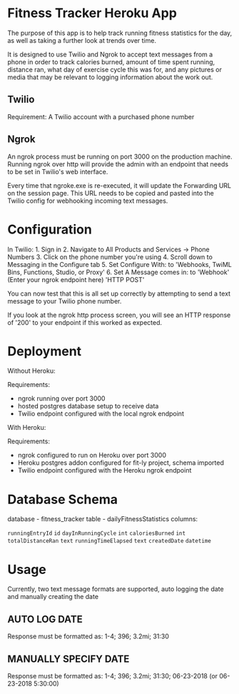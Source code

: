 # Fitness Tracker Heroku App

The purpose of this app is to help track running fitness statistics for the day, as well as taking a further look at trends over time.

It is designed to use Twilio and Ngrok to accept text messages from a phone in order to track calories burned, amount of time spent running, distance ran, what day of exercise cycle this was for, and any pictures or media that may be relevant to logging information about the work out.

## Twilio

Requirement: A Twilio account with a purchased phone number

## Ngrok

An ngrok process must be running on port 3000 on the production machine. Running ngrok over http will provide the admin with an endpoint that needs to be set in Twilio's web interface.

Every time that ngroke.exe is re-executed, it will update the Forwarding URL on the session page.  This URL needs to be copied and pasted into the Twilio config for webhooking incoming text messages.


# Configuration

In Twilio:
	1. Sign in
	2. Navigate to All Products and Services -> Phone Numbers
	3. Click on the phone number you're using
	4. Scroll down to Messaging in the Configure tab
	5. Set Configure With: to 'Webhooks, TwiML Bins, Functions, Studio, or Proxy'
	6. Set A Message comes in: to 'Webhook' (Enter your ngrok endpoint here) 'HTTP POST'

You can now test that this is all set up correctly by attempting to send a text message to your Twilio phone number.  

If you look at the ngrok http process screen, you will see an HTTP response of '200' to your endpoint if this worked as expected.


# Deployment

Without Heroku:

Requirements: 
- ngrok running over port 3000
- hosted postgres database setup to receive data
- Twilio endpoint configured with the local ngrok endpoint

With Heroku:

Requirements:
- ngrok configured to run on Heroku over port 3000
- Heroku postgres addon configured for fit-ly project, schema imported
- Twilio endpoint configured with the Heroku ngrok endpoint


# Database Schema

database - fitness_tracker
table - dailyFitnessStatistics
columns:

`runningEntryId` `id`
`dayInRunningCycle` `int`
`caloriesBurned` `int`
`totalDistanceRan` `text`
`runningTimeElapsed` `text`
`createdDate` `datetime`


# Usage

Currently, two text message formats are supported, auto logging the date and manually creating the date

## AUTO LOG DATE
Response must be formatted as: 1-4; 396; 3.2mi; 31:30

## MANUALLY SPECIFY DATE
Response must be formatted as: 1-4; 396; 3.2mi; 31:30; 06-23-2018 (or 06-23-2018 5:30:00)